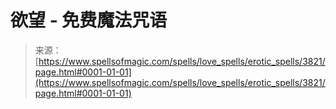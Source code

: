 <!--yml

category: 未分类

date: 2024-06-12 18:37:33

-->

# 欲望 - 免费魔法咒语

> 来源：[https://www.spellsofmagic.com/spells/love_spells/erotic_spells/3821/page.html#0001-01-01](https://www.spellsofmagic.com/spells/love_spells/erotic_spells/3821/page.html#0001-01-01)
